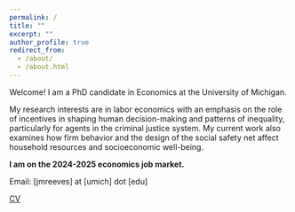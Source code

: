 ```yaml
---
permalink: /
title: ""
excerpt: ""
author_profile: true
redirect_from: 
  - /about/
  - /about.html
---
```


Welcome! I am a PhD candidate in Economics at the University of Michigan. 

My research interests are in labor economics with an emphasis on the role of incentives in shaping human decision-making and patterns of inequality, particularly for agents in the criminal justice system. My current work also examines how firm behavior and the design of the social safety net affect household resources and socioeconomic well-being.

**I am on the 2024-2025 economics job market.**

Email: [jmreeves] at [umich] dot [edu]

[CV](https://jmreeves.github.io/files/Reeves_CV.pdf)

